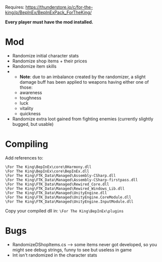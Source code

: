Requires: https://thunderstore.io/c/for-the-king/p/BepInEx/BepInExPack_ForTheKing/

__Every player must have the mod installed.__

# Mod
* Randomize initial character stats
* Randomize shop items + their prices
* Randomize item skills
* * **Note**: due to an imbalance created by the randomizer, a slight damage buff has been applied to weapons having either one of those:
  * awareness
  * toughness
  * luck
  * vitality
  * quickness
* Randomize extra loot gained from fighting enemies (currently slightly bugged, but usable)



# Compiling

Add references to:
```
\For The King\BepInEx\core\0Harmony.dll
\For The King\BepInEx\core\BepInEx.dll
\For The King\FTK_Data\Managed\Assembly-CSharp.dll
\For The King\FTK_Data\Managed\Assembly-CSharp-firstpass.dll
\For The King\FTK_Data\Managed\Rewired_Core.dll
\For The King\FTK_Data\Managed\Rewired_Windows_Lib.dll
\For The King\FTK_Data\Managed\UnityEngine.dll
\For The King\FTK_Data\Managed\UnityEngine.CoreModule.dll
\For The King\FTK_Data\Managed\UnityEngine.InputModule.dll
```

Copy your compiled dll in:
``\For The King\BepInEx\plugins``


# Bugs

* RandomizeDShopItems.cs --> some items never got developed, so you might see debug strings, funny to see but useless in game
* Int isn't randomized in the character stats
